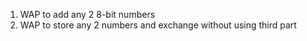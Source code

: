 1. WAP to add any 2 8-bit numbers
2. WAP to store any 2 numbers and exchange without using third part